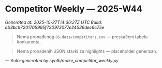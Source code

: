# Competitor Weekly — 2025-W44

_Generated at: 2025-10-27T14:36:27Z UTC_
_Build: eb3bcb7201705995f720973077e24536dee6c75e_

> Nema pronađenog `05-data/competitors.csv` — preskačem tabelu konkurenta.

> Nema pronađenih JSON stavki za highlights — placeholder generisan.

—
_Auto-generated by synth/make_competitor_weekly.py_